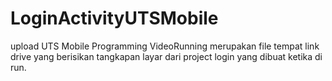 # LoginActivityUTSMobile
upload UTS Mobile Programming
VideoRunning merupakan file tempat link drive yang berisikan tangkapan layar dari project login yang dibuat ketika di run.
